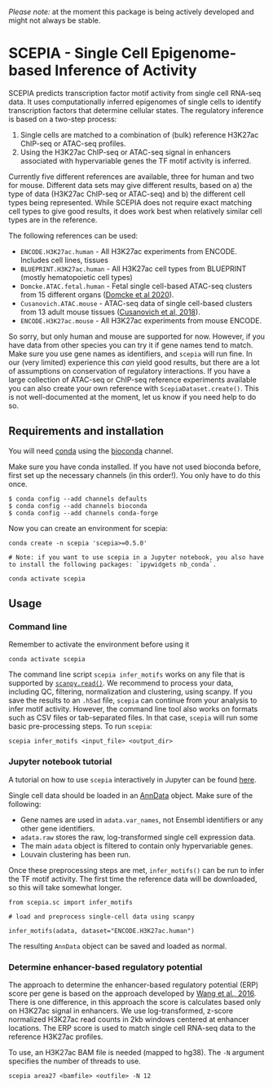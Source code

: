 *Please note:* at the moment this package is being actively developed and might not always be stable.

# SCEPIA - Single Cell Epigenome-based Inference of Activity

SCEPIA predicts transcription factor motif activity from single cell RNA-seq data. It uses computationally inferred epigenomes of single cells to identify transcription factors that determine cellular states. The regulatory inference is based on a two-step process:

1) Single cells are matched to a combination of (bulk) reference H3K27ac ChIP-seq or ATAC-seq profiles.
2) Using the H3K27ac ChIP-seq or ATAC-seq signal in enhancers associated with hypervariable genes the TF motif activity is inferred.

Currently five different references are available, three for human and two for mouse. Different
data sets may give different results, based on a) the type of data (H3K27ac
ChIP-seq or ATAC-seq) and b) the different cell types being represented. While
SCEPIA does not require exact matching cell types to give good results, it does
work best when relatively similar cell types are in the reference. 

The following references can be used:

* `ENCODE.H3K27ac.human` - All H3K27ac experiments from ENCODE. Includes cell
  lines, tissues
* `BLUEPRINT.H3K27ac.human` - All H3K27ac cell types from BLUEPRINT (mostly
  hematopoietic cell types)
* `Domcke.ATAC.fetal.human` - Fetal single cell-based ATAC-seq clusters from
  15 different organs ([Domcke et al 2020](http://dx.doi.org/10.1126/science.aba7612)).
* `Cusanovich.ATAC.mouse` - ATAC-seq data of single cell-based clusters from 13
  adult mouse tissues ([Cusanovich et al, 2018](http://dx.doi.org/doi:10.1016/j.cell.2018.06.052)).
* `ENCODE.H3K27ac.mouse` - All H3K27ac experiments from mouse ENCODE.

So sorry, but only human and mouse are supported for now. However, if you have data from other species you can try it if gene names tend to match. Make sure you use gene names as identifiers, and `scepia` will run fine. In our (very limited) experience this *can* yield good results, but there are a lot of assumptions on conservation of regulatory interactions. If you have a large collection of ATAC-seq or ChIP-seq reference experiments available you can also create your own reference with `ScepiaDataset.create()`. This is not well-documented at the moment, let us know if you need help to do so.

## Requirements and installation

You will need [conda](https://docs.continuum.io/anaconda/) using the [bioconda](https://bioconda.github.io/) channel.

Make sure you have conda installed. If you have not used bioconda before, first set up the necessary channels (in this order!). You only have to do this once.

```
$ conda config --add channels defaults
$ conda config --add channels bioconda
$ conda config --add channels conda-forge
```

Now you can create an environment for scepia:

``` 
conda create -n scepia 'scepia>=0.5.0'

# Note: if you want to use scepia in a Jupyter notebook, you also have to install the following packages: `ipywidgets nb_conda`.

conda activate scepia
```

## Usage

### Command line

Remember to activate the environment before using it

```
conda activate scepia
```

The command line script `scepia infer_motifs` works on any file that is supported by [`scanpy.read()`](https://scanpy.readthedocs.io/en/stable/api/scanpy.read.html). We recommend to process your data, including QC, filtering, normalization and clustering, using scanpy. If you save the results to an `.h5ad` file, `scepia` can continue from your analysis to infer motif activity. However, the command line tool also works on formats such as CSV files or tab-separated files. In that case, `scepia` will run some basic pre-processing steps. To run `scepia`:

```
scepia infer_motifs <input_file> <output_dir>
```

### Jupyter notebook tutorial

A tutorial on how to use `scepia` interactively in Jupyter can be found [here](tutorials/scepia_tutorial.ipynb).

Single cell data should be loaded in an [AnnData](https://anndata.readthedocs.io/en/latest/anndata.AnnData.html) object.
Make sure of the following:

* Gene names are used in `adata.var_names`, not Ensembl identifiers or any other gene identifiers.
* `adata.raw` stores the raw, log-transformed single cell expression data.
* The main `adata` object is filtered to contain only hypervariable genes.
* Louvain clustering has been run.

Once these preprocessing steps are met, `infer_motifs()` can be run to infer the TF motif activity. The first time the reference data will be downloaded, so this will take somewhat longer.

```
from scepia.sc import infer_motifs

# load and preprocess single-cell data using scanpy

infer_motifs(adata, dataset="ENCODE.H3K27ac.human")
```

The resulting `AnnData` object can be saved and loaded as normal.

### Determine enhancer-based regulatory potential

The approach to determine the enhancer-based regulatory potential (ERP) score per gene is based on the approach developed by [Wang et al., 2016](https://dx.doi.org/10.1101%2Fgr.201574.115). There is one difference, in this approach the score is calculates based only on H3K27ac signal in enhancers. We use log-transformed, z-score normalized H3K27ac read counts in 2kb windows centered at enhancer locations. The ERP score is used to match single cell RNA-seq data to the reference H3K27ac profiles.

To use, an H3K27ac BAM file is needed (mapped to hg38). The `-N` argument
specifies the number of threads to use.

```
scepia area27 <bamfile> <outfile> -N 12
```

